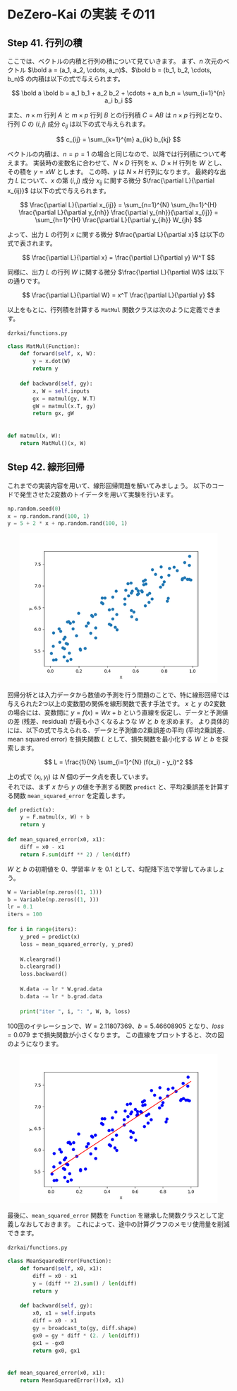 # DeZero-Kai の実装 その11

## Step 41. 行列の積
ここでは、ベクトルの内積と行列の積について見ていきます。
まず、$n$ 次元のベクトル $\bold a = (a_1, a_2, \cdots, a_n)$、$\bold b = (b_1, b_2, \cdots, b_n)$ の内積は以下の式で与えられます。

$$
\bold a \bold b = a_1 b_1 + a_2 b_2 + \cdots + a_n b_n = \sum_{i=1}^{n} a_i b_i
$$

また、$n \times m$ 行列 $A$ と $m \times p$ 行列 $B$ との行列積 $C=AB$ は $n \times p$ 行列となり、行列 $C$ の $(i, j)$ 成分 $c_{ij}$ は以下の式で与えられます。

$$
c_{ij} = \sum_{k=1}^{m} a_{ik} b_{kj}
$$

ベクトルの内積は、$n=p=1$ の場合と同じなので、以降では行列積について考えます。
実装時の変数名に合わせて、$N \times D$ 行列を $x$、$D \times H$ 行列を $W$ とし、その積を $y = xW$ とします。
この時、$y$ は $N \times H$ 行列になります。
最終的な出力 $L$ について、$x$ の第 $(i, j)$ 成分 $x_{ij}$ に関する微分 $\frac{\partial L}{\partial x_{ij}}$ は以下の式で与えられます。

$$
\frac{\partial L}{\partial x_{ij}} = \sum_{n=1}^{N} \sum_{h=1}^{H} \frac{\partial L}{\partial y_{nh}} \frac{\partial y_{nh}}{\partial x_{ij}} = \sum_{h=1}^{H} \frac{\partial L}{\partial y_{ih}} W_{jh}
$$

よって、出力 $L$ の行列 $x$ に関する微分 $\frac{\partial L}{\partial x}$ は以下の式で表されます。

$$
\frac{\partial L}{\partial x} = \frac{\partial L}{\partial y} W^T
$$

同様に、出力 $L$ の行列 $W$ に関する微分 $\frac{\partial L}{\partial W}$ は以下の通りです。

$$
\frac{\partial L}{\partial W} = x^T \frac{\partial L}{\partial y}
$$

以上をもとに、行列積を計算する ```MatMul```  関数クラスは次のように定義できます。

```dzrkai/functions.py```
```python
class MatMul(Function):
    def forward(self, x, W):
        y = x.dot(W)
        return y
    
    def backward(self, gy):
        x, W = self.inputs
        gx = matmul(gy, W.T)
        gW = matmul(x.T, gy)
        return gx, gW
    

def matmul(x, W):
    return MatMul()(x, W)
```

## Step 42. 線形回帰
これまでの実装内容を用いて、線形回帰問題を解いてみましょう。
以下のコードで発生させた2変数のトイデータを用いて実験を行います。

```python
np.random.seed(0)
x = np.random.rand(100, 1)
y = 5 + 2 * x + np.random.rand(100, 1)
```

<div align="center">
    <img src="../steps/step42_1.png" width=450>
</div>

回帰分析とは入力データから数値の予測を行う問題のことで、特に線形回帰では与えられた2つ以上の変数間の関係を線形関数で表す手法です。
$x$ と $y$ の2変数の場合には、変数間に $y=f(x)=Wx+b$ という直線を仮定し、データと予測値の差 (残差、residual) が最も小さくなるような $W$ と $b$ を求めます。
より具体的には、以下の式で与えられる、データと予測値の2乗誤差の平均 (平均2乗誤差、mean squared error) を損失関数 $L$ として、損失関数を最小化する $W$ と $b$ を探索します。

$$
L = \frac{1}{N} \sum_{i=1}^{N} (f(x_i) - y_i)^2
$$

上の式で $(x_i, y_i)$ は $N$ 個のデータ点を表しています。  
それでは、まず $x$ から $y$ の値を予測する関数 ```predict``` と、平均2乗誤差を計算する関数 ```mean_squared_error``` を定義します。

```python
def predict(x):
    y = F.matmul(x, W) + b
    return y

def mean_squared_error(x0, x1):
    diff = x0 - x1
    return F.sum(diff ** 2) / len(diff)
```

$W$ と $b$ の初期値を $0$、学習率 $lr$ を $0.1$ として、勾配降下法で学習してみましょう。

```python
W = Variable(np.zeros((1, 1)))
b = Variable(np.zeros((1, )))
lr = 0.1
iters = 100

for i in range(iters):
    y_pred = predict(x)
    loss = mean_squared_error(y, y_pred)

    W.cleargrad()
    b.cleargrad()
    loss.backward()

    W.data -= lr * W.grad.data
    b.data -= lr * b.grad.data

    print("iter ", i, ": ", W, b, loss)
```

100回のイテレーションで、$W=2.11807369$、$b=5.46608905$ となり、$loss=0.079$ まで損失関数が小さくなります。
この直線をプロットすると、次の図のようになります。

<div align="center">
    <img src="../steps/step42_2.png" width=450>
</div>

最後に、```mean_squared_error``` 関数を ```Function``` を継承した関数クラスとして定義しなおしておきます。
これによって、途中の計算グラフのメモリ使用量を削減できます。

```dzrkai/functions.py```
```python
class MeanSquaredError(Function):
    def forward(self, x0, x1):
        diff = x0 - x1
        y = (diff ** 2).sum() / len(diff)
        return y
    
    def backward(self, gy):
        x0, x1 = self.inputs
        diff = x0 - x1
        gy = broadcast_to(gy, diff.shape)
        gx0 = gy * diff * (2. / len(diff))
        gx1 = -gx0
        return gx0, gx1
    

def mean_squared_error(x0, x1):
    return MeanSquaredError()(x0, x1)
```